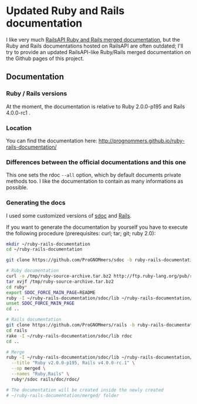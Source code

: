 # Updated Ruby and Rails documentation

I like very much [RailsAPI Ruby and Rails merged documentation](http://railsapi.com/doc/rails-v3.2.6_ruby-v1.9.2/), but the Ruby and Rails documentations hosted on RailsAPI are often outdated; I'll try to provide an updated RailsAPI-like Ruby/Rails merged documentation on the Github pages of this project.

## Documentation

### Ruby / Rails versions

At the moment, the documentation is relative to Ruby 2.0.0-p195 and Rails 4.0.0-rc1 .

### Location

You can find the documentation here: http://prognommers.github.io/ruby-rails-documentation/

### Differences between the official documentations and this one

This one sets the rdoc `--all` option, which by default documents private methods too. I like the documentation to contain as many informations as possible.

### Generating the docs

I used some customized versions of [sdoc](https://github.com/ProGNOMmers/sdoc/tree/ruby-rails-documentation) and [Rails](https://github.com/ProGNOMmers/rails/tree/ruby-rails-documentation).

If you want to generate the documentation by yourself you have to execute the following procedure (prerequisites: curl; tar; git; ruby 2.0):

```sh
mkdir ~/ruby-rails-documentation
cd ~/ruby-rails-documentation

git clone https://github.com/ProGNOMmers/sdoc -b ruby-rails-documentation

# Ruby documentation
curl -o /tmp/ruby-source-archive.tar.bz2 http://ftp.ruby-lang.org/pub/ruby/ruby-2.0.0-p195.tar.bz2
tar xvjf /tmp/ruby-source-archive.tar.bz2
cd ruby*
export SDOC_FORCE_MAIN_PAGE=README
ruby -I ~/ruby-rails-documentation/sdoc/lib ~/ruby-rails-documentation/sdoc/bin/sdoc --all -o sdoc .
unset SDOC_FORCE_MAIN_PAGE
cd ..

# Rails documentation
git clone https://github.com/ProGNOMmers/rails -b ruby-rails-documentation
cd rails
rake -I ~/ruby-rails-documentation/sdoc/lib rdoc
cd ..

# Merge
ruby -I ~/ruby-rails-documentation/sdoc/lib ~/ruby-rails-documentation/sdoc/bin/sdoc-merge \
  --title "Ruby v2.0.0-p195, Rails v4.0.0-rc.1" \
  --op merged \
  --names "Ruby,Rails" \
  ruby*/sdoc rails/doc/rdoc/

# The documentation will be created inside the newly created 
# ~/ruby-rails-documentation/merged/ folder
```